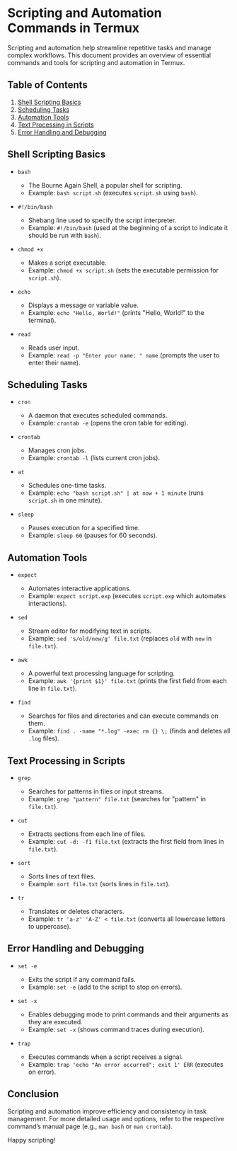 # Scripting and Automation Commands in Termux

Scripting and automation help streamline repetitive tasks and manage complex workflows. This document provides an overview of essential commands and tools for scripting and automation in Termux.

## Table of Contents

1. [Shell Scripting Basics](#shell-scripting-basics)
2. [Scheduling Tasks](#scheduling-tasks)
3. [Automation Tools](#automation-tools)
4. [Text Processing in Scripts](#text-processing-in-scripts)
5. [Error Handling and Debugging](#error-handling-and-debugging)

## Shell Scripting Basics

- `bash`
  - The Bourne Again Shell, a popular shell for scripting.
  - Example: `bash script.sh` (executes `script.sh` using `bash`).

- `#!/bin/bash`
  - Shebang line used to specify the script interpreter.
  - Example: `#!/bin/bash` (used at the beginning of a script to indicate it should be run with `bash`).

- `chmod +x`
  - Makes a script executable.
  - Example: `chmod +x script.sh` (sets the executable permission for `script.sh`).

- `echo`
  - Displays a message or variable value.
  - Example: `echo "Hello, World!"` (prints "Hello, World!" to the terminal).

- `read`
  - Reads user input.
  - Example: `read -p "Enter your name: " name` (prompts the user to enter their name).

## Scheduling Tasks

- `cron`
  - A daemon that executes scheduled commands.
  - Example: `crontab -e` (opens the cron table for editing).

- `crontab`
  - Manages cron jobs.
  - Example: `crontab -l` (lists current cron jobs).

- `at`
  - Schedules one-time tasks.
  - Example: `echo "bash script.sh" | at now + 1 minute` (runs `script.sh` in one minute).

- `sleep`
  - Pauses execution for a specified time.
  - Example: `sleep 60` (pauses for 60 seconds).

## Automation Tools

- `expect`
  - Automates interactive applications.
  - Example: `expect script.exp` (executes `script.exp` which automates interactions).

- `sed`
  - Stream editor for modifying text in scripts.
  - Example: `sed 's/old/new/g' file.txt` (replaces `old` with `new` in `file.txt`).

- `awk`
  - A powerful text processing language for scripting.
  - Example: `awk '{print $1}' file.txt` (prints the first field from each line in `file.txt`).

- `find`
  - Searches for files and directories and can execute commands on them.
  - Example: `find . -name "*.log" -exec rm {} \;` (finds and deletes all `.log` files).

## Text Processing in Scripts

- `grep`
  - Searches for patterns in files or input streams.
  - Example: `grep "pattern" file.txt` (searches for "pattern" in `file.txt`).

- `cut`
  - Extracts sections from each line of files.
  - Example: `cut -d: -f1 file.txt` (extracts the first field from lines in `file.txt`).

- `sort`
  - Sorts lines of text files.
  - Example: `sort file.txt` (sorts lines in `file.txt`).

- `tr`
  - Translates or deletes characters.
  - Example: `tr 'a-z' 'A-Z' < file.txt` (converts all lowercase letters to uppercase).

## Error Handling and Debugging

- `set -e`
  - Exits the script if any command fails.
  - Example: `set -e` (add to the script to stop on errors).

- `set -x`
  - Enables debugging mode to print commands and their arguments as they are executed.
  - Example: `set -x` (shows command traces during execution).

- `trap`
  - Executes commands when a script receives a signal.
  - Example: `trap 'echo "An error occurred"; exit 1' ERR` (executes on error).

## Conclusion

Scripting and automation improve efficiency and consistency in task management. For more detailed usage and options, refer to the respective command’s manual page (e.g., `man bash` or `man crontab`).

Happy scripting!
